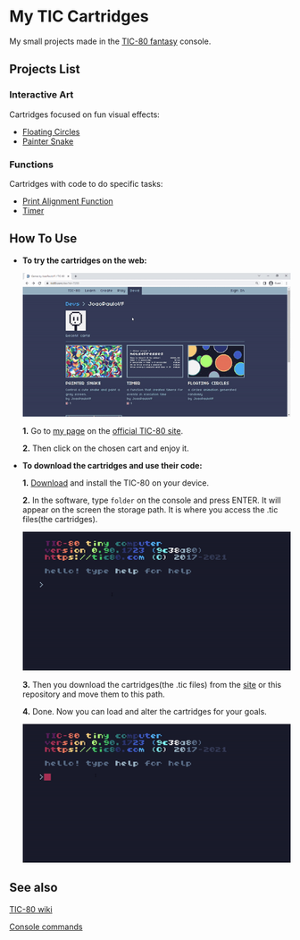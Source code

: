 # My TIC Cartridges

My small projects made in the [TIC-80 fantasy](https://github.com/nesbox/TIC-80#about) console.

## Projects List

### Interactive Art

Cartridges focused on fun visual effects:

* [Floating Circles](https://tic80.com/play?cart=2628)
* [Painter Snake](https://tic80.com/play?cart=2725)

### Functions

Cartridges with code to do specific tasks:

* [Print Alignment Function](https://tic80.com/play?cart=2594)
* [Timer](https://tic80.com/play?cart=2712)

## How To Use

* **To try the cartridges on the web:**

  ![demo of how to access the cartridges on the web](/gifs/seeOnWeb.gif)

  **1.** Go to [my page][my TIC-80 page] on the [official TIC-80 site](https://tic80.com/).

  **2.** Then click on the chosen cart and enjoy it.

* **To download the cartridges and use their code:**

  **1.** [Download](https://tic80.com/create) and install the TIC-80 on your device.

  **2.** In the software, type `folder` on the console and press ENTER. It will appear on the screen the storage path. It is where you access the .tic files(the cartridges).
  
  ![demo of how to find out the storage path](/gifs/storagePath.gif)

  **3.** Then you download the cartridges(the .tic files) from the [site][my TIC-80 page] or this repository and move them to this path.

  **4.** Done. Now you can load and alter the cartridges for your goals.

  ![demo of how to access the cartridges on the TIC-80](/gifs/seeOnTic.gif)

[my TIC-80 page]:https://tic80.com/dev?id=7293

## See also

[TIC-80 wiki](https://github.com/nesbox/TIC-80/wiki)

[Console commands](https://github.com/nesbox/TIC-80/wiki/Console#available-commands)
